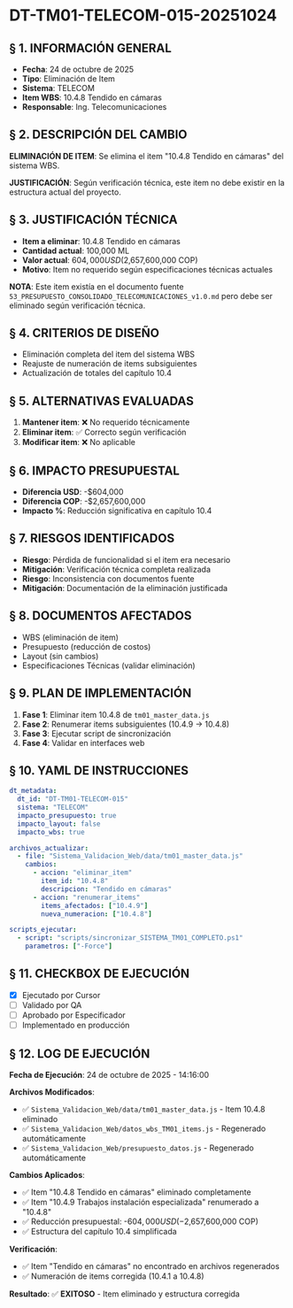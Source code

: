 # DT-TM01-TELECOM-015-20251024

## § 1. INFORMACIÓN GENERAL
- **Fecha**: 24 de octubre de 2025
- **Tipo**: Eliminación de Item
- **Sistema**: TELECOM
- **Item WBS**: 10.4.8 Tendido en cámaras
- **Responsable**: Ing. Telecomunicaciones

## § 2. DESCRIPCIÓN DEL CAMBIO
**ELIMINACIÓN DE ITEM**: Se elimina el item "10.4.8 Tendido en cámaras" del sistema WBS.

**JUSTIFICACIÓN**: Según verificación técnica, este item no debe existir en la estructura actual del proyecto.

## § 3. JUSTIFICACIÓN TÉCNICA
- **Item a eliminar**: 10.4.8 Tendido en cámaras
- **Cantidad actual**: 100,000 ML
- **Valor actual**: $604,000 USD ($2,657,600,000 COP)
- **Motivo**: Item no requerido según especificaciones técnicas actuales

**NOTA**: Este item existía en el documento fuente `53_PRESUPUESTO_CONSOLIDADO_TELECOMUNICACIONES_v1.0.md` pero debe ser eliminado según verificación técnica.

## § 4. CRITERIOS DE DISEÑO
- Eliminación completa del item del sistema WBS
- Reajuste de numeración de items subsiguientes
- Actualización de totales del capítulo 10.4

## § 5. ALTERNATIVAS EVALUADAS
1. **Mantener item**: ❌ No requerido técnicamente
2. **Eliminar item**: ✅ Correcto según verificación
3. **Modificar item**: ❌ No aplicable

## § 6. IMPACTO PRESUPUESTAL
- **Diferencia USD**: -$604,000
- **Diferencia COP**: -$2,657,600,000
- **Impacto %**: Reducción significativa en capítulo 10.4

## § 7. RIESGOS IDENTIFICADOS
- **Riesgo**: Pérdida de funcionalidad si el item era necesario
- **Mitigación**: Verificación técnica completa realizada
- **Riesgo**: Inconsistencia con documentos fuente
- **Mitigación**: Documentación de la eliminación justificada

## § 8. DOCUMENTOS AFECTADOS
- WBS (eliminación de item)
- Presupuesto (reducción de costos)
- Layout (sin cambios)
- Especificaciones Técnicas (validar eliminación)

## § 9. PLAN DE IMPLEMENTACIÓN
1. **Fase 1**: Eliminar item 10.4.8 de `tm01_master_data.js`
2. **Fase 2**: Renumerar items subsiguientes (10.4.9 → 10.4.8)
3. **Fase 3**: Ejecutar script de sincronización
4. **Fase 4**: Validar en interfaces web

## § 10. YAML DE INSTRUCCIONES
```yaml
dt_metadata:
  dt_id: "DT-TM01-TELECOM-015"
  sistema: "TELECOM"
  impacto_presupuesto: true
  impacto_layout: false
  impacto_wbs: true

archivos_actualizar:
  - file: "Sistema_Validacion_Web/data/tm01_master_data.js"
    cambios:
      - accion: "eliminar_item"
        item_id: "10.4.8"
        descripcion: "Tendido en cámaras"
      - accion: "renumerar_items"
        items_afectados: ["10.4.9"]
        nueva_numeracion: ["10.4.8"]

scripts_ejecutar:
  - script: "scripts/sincronizar_SISTEMA_TM01_COMPLETO.ps1"
    parametros: ["-Force"]
```

## § 11. CHECKBOX DE EJECUCIÓN
- [x] Ejecutado por Cursor
- [ ] Validado por QA
- [ ] Aprobado por Especificador
- [ ] Implementado en producción

## § 12. LOG DE EJECUCIÓN
**Fecha de Ejecución**: 24 de octubre de 2025 - 14:16:00

**Archivos Modificados**:
- ✅ `Sistema_Validacion_Web/data/tm01_master_data.js` - Item 10.4.8 eliminado
- ✅ `Sistema_Validacion_Web/datos_wbs_TM01_items.js` - Regenerado automáticamente
- ✅ `Sistema_Validacion_Web/presupuesto_datos.js` - Regenerado automáticamente

**Cambios Aplicados**:
- ✅ Item "10.4.8 Tendido en cámaras" eliminado completamente
- ✅ Item "10.4.9 Trabajos instalación especializada" renumerado a "10.4.8"
- ✅ Reducción presupuestal: -$604,000 USD (-$2,657,600,000 COP)
- ✅ Estructura del capítulo 10.4 simplificada

**Verificación**:
- ✅ Item "Tendido en cámaras" no encontrado en archivos regenerados
- ✅ Numeración de items corregida (10.4.1 a 10.4.8)

**Resultado**: ✅ **EXITOSO** - Item eliminado y estructura corregida
